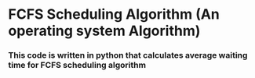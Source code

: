 # FCFS Scheduling Algorithm (An operating system Algorithm)
### This code is written in python that calculates average waiting time for FCFS scheduling algorithm
